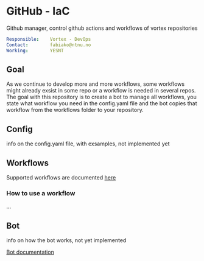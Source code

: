 # GitHub - IaC
Github manager, control github actions and workflows of vortex repositories

```yaml
Responsible:    Vortex - DevOps
Contact:        fabiako@ntnu.no
Working:        YESNT 
```

## Goal

As we continue to develop more and more workflows, some workflows might already exsist in some repo or a workflow is needed in several repos. The goal with this repository is to create a bot to manage all workflows, you state what workflow you need in the config.yaml file and the bot copies that workflow from the workflows folder to your repository.

## Config

info on the config.yaml file, with exsamples, not implemented yet

## Workflows

Supported workflows are documented [here](./.github/workflows/README.md)

### How to use a workflow
...

## Bot

info on how the bot works, not yet implemented

[Bot documentation](./bot/README.md)
